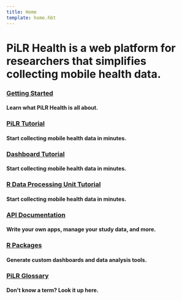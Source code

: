 ```yaml
---
title: Home
template: home.hbt
---
```

 
# PiLR Health is a web platform for researchers that simplifies collecting mobile health data.

### [Getting Started](pages/getting-started)
#### Learn what PiLR Health is all about. 

### [PiLR Tutorial](pages/tutorials)
#### Start collecting mobile health data in minutes.

### [Dashboard Tutorial](pages/dashboards)
#### Start collecting mobile health data in minutes.

### [R Data Processing Unit Tutorial](pages/data-processing-unit)
#### Start collecting mobile health data in minutes.


### [API Documentation](pages/api)
#### Write your own apps, manage your study data, and more. 

### [R Packages](pages/r-packages)
#### Generate custom dashboards and data analysis tools.

### [PiLR Glossary](pages/pilr-glossary)
#### Don't know a term? Look it up here. 
